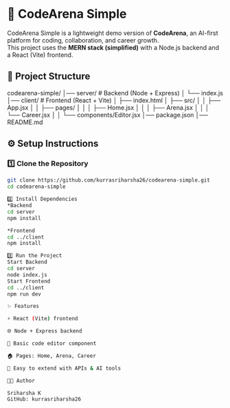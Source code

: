 # 🚀 CodeArena Simple

CodeArena Simple is a lightweight demo version of **CodeArena**, an AI-first platform for coding, collaboration, and career growth.  
This project uses the **MERN stack (simplified)** with a Node.js backend and a React (Vite) frontend.

## 📂 Project Structure
codearena-simple/
│── server/ # Backend (Node + Express)
│ └── index.js
│── client/ # Frontend (React + Vite)
│ ├── index.html
│ ├── src/
│ │ ├── App.jsx
│ │ ├── pages/
│ │ │ ├── Home.jsx
│ │ │ ├── Arena.jsx
│ │ │ └── Career.jsx
│ │ └── components/Editor.jsx
│── package.json
│── README.md


## ⚙️ Setup Instructions

### 1️⃣ Clone the Repository
```bash
git clone https://github.com/kurrasriharsha26/codearena-simple.git
cd codearena-simple

2️⃣ Install Dependencies
*Backend
cd server
npm install

*Frontend
cd ../client
npm install

3️⃣ Run the Project
Start Backend
cd server
node index.js
Start Frontend
cd ../client
npm run dev

✨ Features

⚡ React (Vite) frontend

🌐 Node + Express backend

📝 Basic code editor component

🏠 Pages: Home, Arena, Career

🔌 Easy to extend with APIs & AI tools

👨‍💻 Author

Sriharsha K
GitHub: kurrasriharsha26

